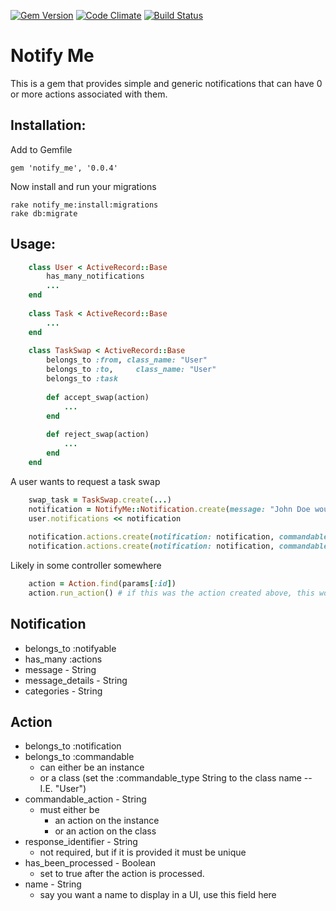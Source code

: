 [![Gem Version](https://badge.fury.io/rb/notify_me.png)](http://badge.fury.io/rb/notify_me) [![Code Climate](https://codeclimate.com/github/Samsinite/notify_me.png)](https://codeclimate.com/github/Samsinite/notify_me) [![Build Status](https://travis-ci.org/Samsinite/notify_me.png?branch=master)](https://travis-ci.org/Samsinite/notify_me)
# Notify Me
This is a gem that provides simple and generic notifications that can have 0
or more actions associated with them.

## Installation:

Add to Gemfile
```
gem 'notify_me', '0.0.4'
```
Now install and run your migrations
```
rake notify_me:install:migrations
rake db:migrate
```

## Usage:
``` ruby
    class User < ActiveRecord::Base
        has_many_notifications
        ...
    end
    
    class Task < ActiveRecord::Base
        ...
    end
    
    class TaskSwap < ActiveRecord::Base
        belongs_to :from, class_name: "User"
        belongs_to :to,     class_name: "User"
        belongs_to :task
    
        def accept_swap(action)
            ...
        end
    
        def reject_swap(action)
            ...
        end
    end
```
    
A user wants to request a task swap

``` ruby
    swap_task = TaskSwap.create(...)
    notification = NotifyMe::Notification.create(message: "John Doe would like to swap tasks with you")
    user.notifications << notification
    
    notification.actions.create(notification: notification, commandable: swap_task, commandable_action: "accept_swap", name: "Accept")
    notification.actions.create(notification: notification, commandable: swap_task, commandable_action: "reject_swap", name: "Reject")
```

Likely in some controller somewhere

``` ruby
    action = Action.find(params[:id])
    action.run_action() # if this was the action created above, this would call swap_task.accept_swap(action)
```


## Notification
* belongs_to :notifyable
* has_many :actions
* message - String
* message_details - String
* categories - String

## Action
* belongs_to :notification
* belongs_to :commandable
    * can either be an instance
    * or a class (set the :commandable_type String to the class name -- I.E. "User")
* commandable_action - String
    * must either be
        * an action on the instance
        * or an action on the class
* response_identifier - String
    * not required, but if it is provided it must be unique
* has_been_processed - Boolean
    * set to true after the action is processed.
* name - String
    * say you want a name to display in a UI, use this field here
